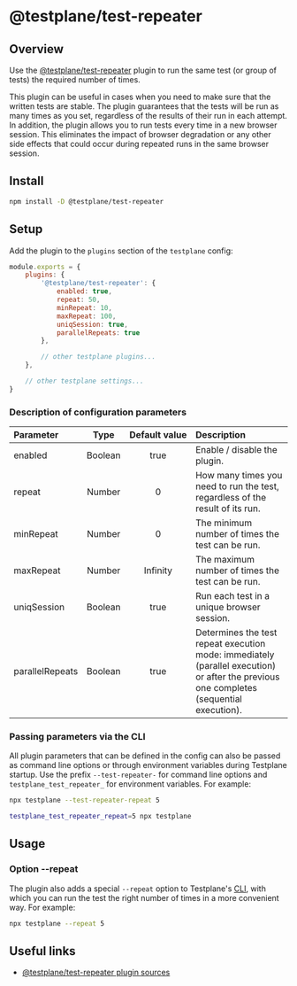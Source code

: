# @testplane/test-repeater

## Overview

Use the [@testplane/test-repeater][@testplane/test-repeater] plugin to run the same test (or group of tests) the required number of times.

This plugin can be useful in cases when you need to make sure that the written tests are stable. The plugin guarantees that the tests will be run as many times as you set, regardless of the results of their run in each attempt. In addition, the plugin allows you to run tests every time in a new browser session. This eliminates the impact of browser degradation or any other side effects that could occur during repeated runs in the same browser session.

## Install

```bash
npm install -D @testplane/test-repeater
```

## Setup

Add the plugin to the `plugins` section of the `testplane` config:

```javascript
module.exports = {
    plugins: {
        '@testplane/test-repeater': {
            enabled: true,
            repeat: 50,
            minRepeat: 10,
            maxRepeat: 100,
            uniqSession: true,
            parallelRepeats: true
        },

        // other testplane plugins...
    },

    // other testplane settings...
}
```

### Description of configuration parameters

| **Parameter** | **Type** | **Default&nbsp;value** | **Description** |
| :--- | :---: | :---: | :--- |
| enabled | Boolean | true | Enable / disable the plugin. |
| repeat | Number | 0 | How many times you need to run the test, regardless of the result of its run. |
| minRepeat | Number | 0 | The minimum number of times the test can be run. |
| maxRepeat | Number | Infinity | The maximum number of times the test can be run. |
| uniqSession | Boolean | true | Run each test in a unique browser session. |
| parallelRepeats | Boolean | true | Determines the test repeat execution mode: immediately (parallel execution) or after the previous one completes (sequential execution). |

### Passing parameters via the CLI

All plugin parameters that can be defined in the config can also be passed as command line options or through environment variables during Testplane startup. Use the prefix `--test-repeater-` for command line options and `testplane_test_repeater_` for environment variables. For example:

```bash
npx testplane --test-repeater-repeat 5
```

```bash
testplane_test_repeater_repeat=5 npx testplane
```

## Usage

### Option --repeat

The plugin also adds a special `--repeat` option to Testplane's [CLI][cli], with which you can run the test the right number of times in a more convenient way. For example:

```bash
npx testplane --repeat 5
```

## Useful links

* [@testplane/test-repeater plugin sources][@testplane/test-repeater]

[@testplane/test-repeater]: https://github.com/gemini-testing/testplane-test-repeater
[cli]: https://en.wikipedia.org/wiki/Command-line_interface

